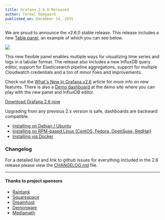 ```yaml
---
title: Grafana 2.6.0 Released
author: Torkel Ödegaard
published_on: December 14, 2015
---
```

We are proud to announce the v2.6.0 stable release. This release includes a new [Table panel](http://docs.grafana.org/reference/table_panel),
an example of which you can see below.

<img src="/assets/img/features/table-panel.png">

This new flexible panel enables multiple ways for visualizing time series and logs in a tabular format. The release also includes a new InfluxDB query editor,
support for Elasticsearch pipeline aggregations, support for multiple Cloudwatch credentials and a ton of minor
fixes and improvements.

Check out the [What's New In Grafana v2.6](http://docs.grafana.org/guides/whats-new-in-v2-6) article
for more info on new features. There is also a [Demo dashboard](http://play.grafana.org/dashboard/db/new-features-in-v2-6)
at the demo site where you can play with the new panel and InfluxDB editor.

<div class="text-center">
  <a class="button secondary radius" href="/download">Download Grafana 2.6 now</a>
</div>

Upgrading from any previous 2.x version is safe, dashboards are backward compatible.

- [Installing on Debian / Ubuntu](http://docs.grafana.org/installation/debian/)
- [Installing on RPM-based Linux (CentOS, Fedora, OpenSuse, RedHat)](http://docs.grafana.org/installation/rpm/)
- [Installing via Docker](http://docs.grafana.org/installation/docker/)


### Changelog
For a detailed list and link to github issues for everything included in the 2.6 release please
view the [CHANGELOG.md](https://github.com/grafana/grafana/blob/master/CHANGELOG.md) file.

- - -

#### Thanks to project sponsors
* [Raintank](http://raintank.io)
* [Squarespace](http://www.squarespace.com)
* [Dreamhost](http://www.dreamhost.com)
* [Demonware](http://www.demonware.net)
* [Mediamath](https://developer.mediamath.com/OpenSource)


